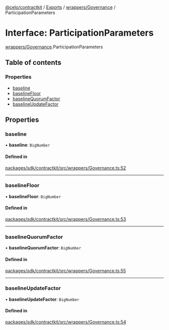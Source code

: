 [@celo/contractkit](../README.md) / [Exports](../modules.md) / [wrappers/Governance](../modules/wrappers_Governance.md) / ParticipationParameters

# Interface: ParticipationParameters

[wrappers/Governance](../modules/wrappers_Governance.md).ParticipationParameters

## Table of contents

### Properties

- [baseline](wrappers_Governance.ParticipationParameters.md#baseline)
- [baselineFloor](wrappers_Governance.ParticipationParameters.md#baselinefloor)
- [baselineQuorumFactor](wrappers_Governance.ParticipationParameters.md#baselinequorumfactor)
- [baselineUpdateFactor](wrappers_Governance.ParticipationParameters.md#baselineupdatefactor)

## Properties

### baseline

• **baseline**: `BigNumber`

#### Defined in

[packages/sdk/contractkit/src/wrappers/Governance.ts:52](https://github.com/celo-org/developer-tooling/blob/master/packages/sdk/contractkit/src/wrappers/Governance.ts#L52)

___

### baselineFloor

• **baselineFloor**: `BigNumber`

#### Defined in

[packages/sdk/contractkit/src/wrappers/Governance.ts:53](https://github.com/celo-org/developer-tooling/blob/master/packages/sdk/contractkit/src/wrappers/Governance.ts#L53)

___

### baselineQuorumFactor

• **baselineQuorumFactor**: `BigNumber`

#### Defined in

[packages/sdk/contractkit/src/wrappers/Governance.ts:55](https://github.com/celo-org/developer-tooling/blob/master/packages/sdk/contractkit/src/wrappers/Governance.ts#L55)

___

### baselineUpdateFactor

• **baselineUpdateFactor**: `BigNumber`

#### Defined in

[packages/sdk/contractkit/src/wrappers/Governance.ts:54](https://github.com/celo-org/developer-tooling/blob/master/packages/sdk/contractkit/src/wrappers/Governance.ts#L54)
